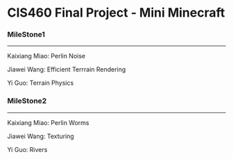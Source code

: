 # CIS460 Final Project - Mini Minecraft #


### MileStone1
----

Kaixiang Miao: Perlin Noise

Jiawei Wang: Efficient Terrrain Rendering

Yi Guo: Terrain Physics

### MileStone2
----

Kaixiang Miao: Perlin Worms

Jiawei Wang: Texturing

Yi Guo: Rivers

